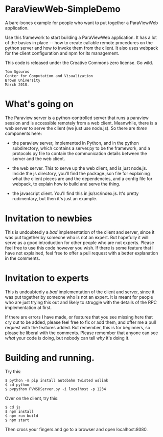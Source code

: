 # ParaViewWeb-SimpleDemo
A bare-bones example for people who want to put together a ParaViewWeb
application.

Use this framework to start building a ParaViewWeb application.  It
has a lot of the basics in place -- how to create callable remote
procedures on the python server and how to invoke them from the
client.  It also uses webpack for the client configuration and npm for
its management.

This code is released under the Creative Commons zero license.  Go wild.

```
Tom Sgouros
Center for Computation and Visualization
Brown University
March 2018.
```

# What's going on

The Paraview server is a python-controlled server that runs a paraview
session and is accessible remotely from a web client.  Meanwhile,
there is a web server to serve the client (we just use node.js).  So
there are *three* components here:

 - the paraview server, implemented in Python, and in the python
   subdirectory, which contains a server.py to be the framework, and a
   protocols.py file to contain the communication details between the
   server and the web client.

 - the web server.  This to serve up the web client, and is just
   node.js.  Inside the js directory, you'll find the package.json
   file for explaining what the client pieces are and the
   dependencies, and a config file for webpack, to explain how to
   build and serve the thing.

 - the javascript client.  You'll find this in js/src/index.js.  It's
   pretty rudimentary, but then it's just an example.


# Invitation to newbies

This is undoubtedly a *bad* implementation of the client and server,
since it was put together by someone who is not an expert.  But
hopefully it will serve as a good introduction for other people who
are not experts.  Please feel free to use this code however you wish.
If there is some feature that I have not explained, feel free to offer
a pull request with a better explanation in the comments.

# Invitation to experts

This is undoubtedly a *bad* implementation of the client and server,
since it was put together by someone who is not an expert.  It is
meant for people who are just trying this out and likely to struggle
with the details of the RPC implementation at first.

If there are errors I have made, or features that you see missing here
that cry out to be added, please feel free to fix or add them, and
offer me a pull request with the features added.  But remember, this
is for beginners, so please be liberal with the comments.  Please
remember that anyone can see *what* your code is doing, but nobody can
tell *why* it's doing it.


# Building and running.
Try this:

```
$ python -m pip install autobahn twisted wslink
$ cd python
$ pvpython PVWSDServer.py -i localhost -p 1234
```
Over on the client, try this:
```
$ cd js
$ npm install
$ npm run build
$ npm start
```
Then cross your fingers and go to a browser and open localhost:8080.
